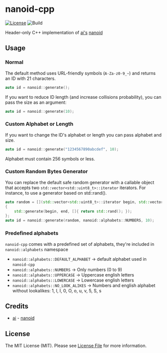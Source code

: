 # nanoid-cpp

[![License](https://img.shields.io/badge/license-MIT%20License-blue.svg)](LICENSE)
![Build](https://img.shields.io/azure-devops/build/alan5142/ecc372ab-377a-498b-8e83-623529e41bba/3)

Header-only C++ implementation of [ai's](https://github.com/ai) [nanoid](https://github.com/ai/nanoid)

## Usage

### Normal

The default method uses URL-friendly symbols (`A-Za-z0-9_~`) and returns an ID
with 21 characters.

```cpp
auto id = nanoid::generate();
```

If you want to reduce ID length (and increase collisions probability),
you can pass the size as an argument:

```cpp
auto id = nanoid::generate(10);
```

### Custom Alphabet or Length

If you want to change the ID's alphabet or length
you can pass alphabet and size.

```cpp
auto id = nanoid::generate("1234567890abcdef", 10);
```

Alphabet must contain 256 symbols or less.

### Custom Random Bytes Generator

You can replace the default safe random generator with a callable object that accepts two 
`std::vector<std::uint8_t>::iterator` iterators.
For instance, to use a generator based on std::rand().

```cpp
auto random = [](std::vector<std::uint8_t>::iterator begin, std::vector<std::uint8_t>::iterator end)
{
    std::generate(begin, end, []{ return std::rand(); });
};
auto id = nanoid::generate(random, nanoid::alphabets::NUMBERS, 10);
```

### Predefined alphabets
`nanoid-cpp` comes with a predefined set of alphabets, they're included in `nanoid::alphabets` namespace

* `nanoid::alphabets::DEFAULT_ALPHABET` -> default alphabet used in `nanoid-cpp`
* `nanoid::alphabets::NUMBERS` -> Only numbers (0 to 9)
* `nanoid::alphabets::UPPERCASE` -> Uppercase english letters
* `nanoid::alphabets::LOWERCASE` -> Lowercase english letters
* `nanoid::alphabets::NO_LOOK_ALIKES` -> Numbers and english alphabet without lookalikes: 1, l, I, 0, O, o, u, v, 5, S, s

## Credits

- [ai](https://github.com/ai) - [nanoid](https://github.com/ai/nanoid)

## License

The MIT License (MIT). Please see [License File](LICENSE) for more information.
